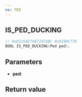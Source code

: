 ```yaml
---
ns: PED
---
```

## IS_PED_DUCKING

```c
// 0xD125AE748725C6BC 0x9199C77D
BOOL IS_PED_DUCKING(Ped ped);
```


## Parameters
* **ped**: 

## Return value
